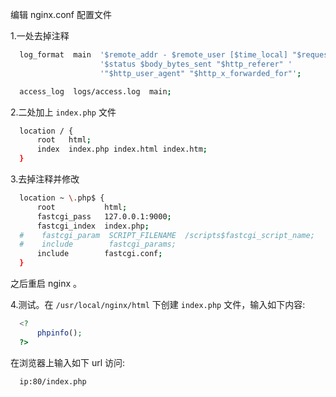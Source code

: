 
编辑 nginx.conf 配置文件

1.一处去掉注释
  ```sh
    log_format  main  '$remote_addr - $remote_user [$time_local] "$request" '
                      '$status $body_bytes_sent "$http_referer" '
                      '"$http_user_agent" "$http_x_forwarded_for"';

    access_log  logs/access.log  main;
  ```

2.二处加上 `index.php` 文件
  ```sh
    location / {
        root   html;
        index  index.php index.html index.htm;
    }
  ```

3.去掉注释并修改
  ```sh
    location ~ \.php$ {
        root           html;
        fastcgi_pass   127.0.0.1:9000;
        fastcgi_index  index.php;
    #    fastcgi_param  SCRIPT_FILENAME  /scripts$fastcgi_script_name;
    #    include        fastcgi_params;
        include        fastcgi.conf;
    }
  ```
  之后重启 nginx 。

4.测试。在 `/usr/local/nginx/html` 下创建 `index.php` 文件，输入如下内容:
  ```php
    <?
        phpinfo();
    ?>
  ```
  在浏览器上输入如下 url 访问:
  ```sh
    ip:80/index.php
  ```
